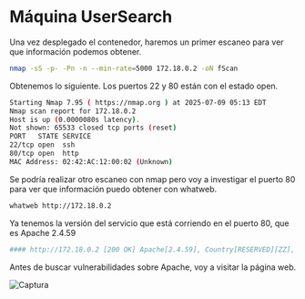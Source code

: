 
# Máquina UserSearch

Una vez desplegado el contenedor, haremos un primer escaneo para ver que información podemos obtener. 

```bash 
nmap -sS -p- -Pn -n --min-rate=5000 172.18.0.2 -oN fScan 
```
Obtenemos lo siguiente. Los puertos 22 y 80 están con el estado open. 

```bash
Starting Nmap 7.95 ( https://nmap.org ) at 2025-07-09 05:13 EDT
Nmap scan report for 172.18.0.2
Host is up (0.0000080s latency).
Not shown: 65533 closed tcp ports (reset)
PORT   STATE SERVICE
22/tcp open  ssh
80/tcp open  http
MAC Address: 02:42:AC:12:00:02 (Unknown)
```

Se podría realizar otro escaneo con nmap pero voy a investigar el puerto 80 para ver que información puedo obtener con whatweb.

```bash
whatweb http://172.18.0.2                                
```
Ya tenemos la versión del servicio que está corriendo en el puerto 80, que es Apache 2.4.59

```bash
#### http://172.18.0.2 [200 OK] Apache[2.4.59], Country[RESERVED][ZZ], HTML5, HTTPServer[Debian Linux][Apache/2.4.59 (Debian)], IP[172.18.0.2], Title[User Search]
```

Antes de buscar vulnerabilidades sobre Apache, voy a visitar la página web. 


![Captura](https://github.com/user-attachments/assets/57a2037f-d52b-41c1-892f-615f29d5f3fc)
